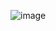 ![image](https://github.com/iSpaxer/Calculator/assets/99914669/a70c75f5-1d46-45a3-a481-3e93abf82f44)

